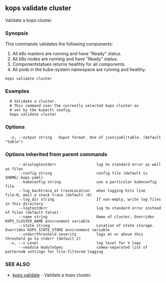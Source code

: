 
<!--- This file is automatically generated by make gen-cli-docs; changes should be made in the go CLI command code (under cmd/kops) -->

## kops validate cluster

Validate a kops cluster.

### Synopsis


This commands validates the following components: 

  1. All k8s masters are running and have "Ready" status.  
  2. All k8s nodes are running and have "Ready" status.  
  3. Componentstatues returns healthly for all components.  
  4. All pods in the kube-system namespace are running and healthy.

```
kops validate cluster
```

### Examples

```
  # Validate a cluster.
  # This command uses the currently selected kops cluster as
  # set by the kubectl config.
  kops validate cluster
```

### Options

```
  -o, --output string   Ouput format. One of json|yaml|table. (default "table")
```

### Options inherited from parent commands

```
      --alsologtostderr                  log to standard error as well as files
      --config string                    config file (default is $HOME/.kops.yaml)
      --kubeconfig string                use a particular kubeconfig file
      --log_backtrace_at traceLocation   when logging hits line file:N, emit a stack trace (default :0)
      --log_dir string                   If non-empty, write log files in this directory
      --logtostderr                      log to standard error instead of files (default false)
      --name string                      Name of cluster. Overrides KOPS_CLUSTER_NAME environment variable
      --state string                     Location of state storage. Overrides KOPS_STATE_STORE environment variable
      --stderrthreshold severity         logs at or above this threshold go to stderr (default 2)
  -v, --v Level                          log level for V logs
      --vmodule moduleSpec               comma-separated list of pattern=N settings for file-filtered logging
```

### SEE ALSO
* [kops validate](kops_validate.md)	 - Validate a kops cluster.

